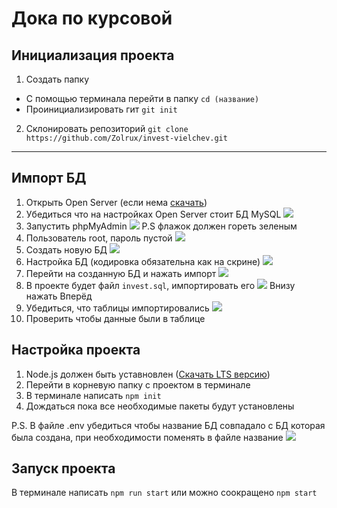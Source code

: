 # Дока по курсовой

## Инициализация проекта

1. Создать папку
+ С помощью терминала перейти в папку `cd (название)`
+ Проинициализировать гит `git init`
2. Склонировать репозиторий
`git clone https://github.com/Zolrux/invest-vielchev.git`

___

## Импорт БД

1. Открыть Open Server (если нема [скачать](https://ospanel.io/download/))
2. Убедиться что на настройках Open Server стоит БД MySQL
![](https://i.postimg.cc/fbKX0j7Z/2023-12-31-163537019.png)
1. Запустить phpMyAdmin
![](https://i.postimg.cc/43RdctMW/2023-12-31-190726146.png)
P.S флажок должен гореть зеленым
2. Пользователь root, пароль пустой 
![](https://i.postimg.cc/MKpjhQ8r/2023-12-31-164738908.png)
3. Создать новую БД 
![](https://i.postimg.cc/LhKwZpRJ/2023-12-31-165012975.png)
1. Настройка БД (кодировка обязательна как на скрине) 
![](https://i.postimg.cc/rpsTTqpT/2023-12-31-165245733.png)
1. Перейти на созданную БД и нажать импорт 
![](https://i.postimg.cc/y8Xxx6BS/2023-12-31-165855092.png)
1. В проекте будет файл `invest.sql`, импортировать его 
![](https://i.postimg.cc/Vvmz0pwL/2023-12-31-170221116.png)
Внизу нажать Вперёд
1. Убедиться, что таблицы импортировались 
![](https://i.postimg.cc/gcsWBMd8/2023-12-31-170409761.png)
1.  Проверить чтобы данные были в таблице

## Настройка проекта
1. Node.js должен быть уставновлен ([Скачать LTS версию](https://nodejs.org/en))
2. Перейти в корневую папку с проектом в терминале
3. В терминале написать `npm init`
4. Дождаться пока все необходимые пакеты будут установлены

P.S. В файле .env убедиться чтобы название БД совпадало с БД которая была создана, при необходимости поменять в файле название 
![](https://i.postimg.cc/Z5bZzcGt/2023-12-31-191721276.png)

## Запуск проекта
В терминале написать `npm run start` или можно соокращено `npm start`